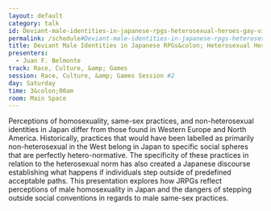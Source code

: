 ```yaml
---
layout: default
category: talk
id: Deviant-male-identities-in-japanese-rpgs-heterosexual-heroes-gay-villains
permalink: /schedule#Deviant-male-identities-in-japanese-rpgs-heterosexual-heroes-gay-villains
title: Deviant Male Identities in Japanese RPGs&colon; Heterosexual Heroes, Gay Villains
presenters:
  - Juan F. Belmonte
track: Race, Culture, &amp; Games
session: Race, Culture, &amp; Games Session #2
day: Saturday
time: 3&colon;00am
room: Main Space
---
```

Perceptions of homosexuality, same-sex practices, and non-heterosexual identities in Japan differ from those found in Western Europe and North America.  Historically, practices that would have been labelled as primarily non-heterosexual in the West belong in Japan to specific social spheres that are perfectly hetero-normative. The specificity of these practices in relation to the heterosexual norm has also created a Japanese discourse establishing what happens if individuals step outside of predefined acceptable paths. This presentation explores how JRPGs reflect perceptions of male homosexuality in Japan and the dangers of stepping outside social conventions in regards to male same-sex practices. 
